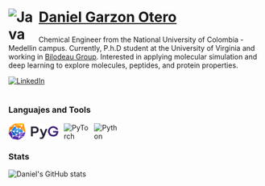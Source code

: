 # <img align="left" alt="Java" width="50px" style="padding-right: 10px;" src="https://cdn.jsdelivr.net/gh/devicons/devicon/icons/linkedin/linkedin-original.svg"/>[Daniel Garzon Otero ](https://www.linkedin.com/in/daniel-eduardo-garz%C3%B3n-otero-352b29170/)

Chemical Engineer from the National University of Colombia - Medellin campus. 
Currently, P.h.D student at the University of Virginia and working in [Bilodeau Group](https://bilodeau-group.com/). Interested in applying molecular simulation and deep learning to explore molecules, peptides, and protein properties.

[![LinkedIn](https://img.shields.io/badge/LinkedIn-Profile-blue?style=for-the-badge&logo=linkedin)]([https://www.linkedin.com/in/tu-usuario-de-linkedin/](https://www.linkedin.com/in/daniel-eduardo-garz%C3%B3n-otero-352b29170/))
#

### Languajes and Tools

<img align="left" alt="PyTorch Geometric" width="100px" style="padding-right: 10px;" src="https://raw.githubusercontent.com/pyg-team/pyg_sphinx_theme/master/pyg_sphinx_theme/static/img/pyg_logo_text.svg?sanitize=true"/>
<img align="left" alt="PyTorch" width="50px" style="padding-right: 10px;" src="https://cdn.jsdelivr.net/gh/devicons/devicon/icons/pytorch/pytorch-original.svg"/>
<img align="left" alt="Python" width="50px" style="padding-right: 10px;" src="https://cdn.jsdelivr.net/gh/devicons/devicon/icons/python/python-original.svg"/>
<br />

#


### Stats

![Daniel's GitHub stats](https://github-readme-stats.vercel.app/api?username=danielgarzonotero&show_icons=true&theme=gotham)
